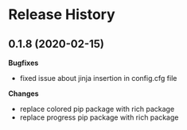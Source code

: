 # Release History



## 0.1.8 (2020-02-15)

**Bugfixes**

- fixed issue about jinja insertion in config.cfg file

**Changes**

- replace colored pip package with rich package
- replace progress pip package with rich package

